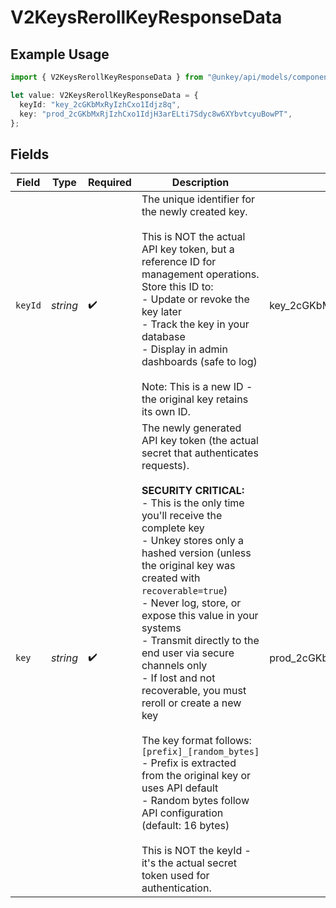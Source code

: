 # V2KeysRerollKeyResponseData

## Example Usage

```typescript
import { V2KeysRerollKeyResponseData } from "@unkey/api/models/components";

let value: V2KeysRerollKeyResponseData = {
  keyId: "key_2cGKbMxRyIzhCxo1Idjz8q",
  key: "prod_2cGKbMxRjIzhCxo1IdjH3arELti7Sdyc8w6XYbvtcyuBowPT",
};
```

## Fields

| Field                                                                                                                                                                                                                                                                                                                                                                                                                                                                                                                                                                                                                                                                                                                         | Type                                                                                                                                                                                                                                                                                                                                                                                                                                                                                                                                                                                                                                                                                                                          | Required                                                                                                                                                                                                                                                                                                                                                                                                                                                                                                                                                                                                                                                                                                                      | Description                                                                                                                                                                                                                                                                                                                                                                                                                                                                                                                                                                                                                                                                                                                   | Example                                                                                                                                                                                                                                                                                                                                                                                                                                                                                                                                                                                                                                                                                                                       |
| ----------------------------------------------------------------------------------------------------------------------------------------------------------------------------------------------------------------------------------------------------------------------------------------------------------------------------------------------------------------------------------------------------------------------------------------------------------------------------------------------------------------------------------------------------------------------------------------------------------------------------------------------------------------------------------------------------------------------------- | ----------------------------------------------------------------------------------------------------------------------------------------------------------------------------------------------------------------------------------------------------------------------------------------------------------------------------------------------------------------------------------------------------------------------------------------------------------------------------------------------------------------------------------------------------------------------------------------------------------------------------------------------------------------------------------------------------------------------------- | ----------------------------------------------------------------------------------------------------------------------------------------------------------------------------------------------------------------------------------------------------------------------------------------------------------------------------------------------------------------------------------------------------------------------------------------------------------------------------------------------------------------------------------------------------------------------------------------------------------------------------------------------------------------------------------------------------------------------------- | ----------------------------------------------------------------------------------------------------------------------------------------------------------------------------------------------------------------------------------------------------------------------------------------------------------------------------------------------------------------------------------------------------------------------------------------------------------------------------------------------------------------------------------------------------------------------------------------------------------------------------------------------------------------------------------------------------------------------------- | ----------------------------------------------------------------------------------------------------------------------------------------------------------------------------------------------------------------------------------------------------------------------------------------------------------------------------------------------------------------------------------------------------------------------------------------------------------------------------------------------------------------------------------------------------------------------------------------------------------------------------------------------------------------------------------------------------------------------------- |
| `keyId`                                                                                                                                                                                                                                                                                                                                                                                                                                                                                                                                                                                                                                                                                                                       | *string*                                                                                                                                                                                                                                                                                                                                                                                                                                                                                                                                                                                                                                                                                                                      | :heavy_check_mark:                                                                                                                                                                                                                                                                                                                                                                                                                                                                                                                                                                                                                                                                                                            | The unique identifier for the newly created key.<br/><br/>This is NOT the actual API key token, but a reference ID for management operations.<br/>Store this ID to:<br/>- Update or revoke the key later<br/>- Track the key in your database<br/>- Display in admin dashboards (safe to log)<br/><br/>Note: This is a new ID - the original key retains its own ID.<br/>                                                                                                                                                                                                                                                                                                                                                     | key_2cGKbMxRyIzhCxo1Idjz8q                                                                                                                                                                                                                                                                                                                                                                                                                                                                                                                                                                                                                                                                                                    |
| `key`                                                                                                                                                                                                                                                                                                                                                                                                                                                                                                                                                                                                                                                                                                                         | *string*                                                                                                                                                                                                                                                                                                                                                                                                                                                                                                                                                                                                                                                                                                                      | :heavy_check_mark:                                                                                                                                                                                                                                                                                                                                                                                                                                                                                                                                                                                                                                                                                                            | The newly generated API key token (the actual secret that authenticates requests).<br/><br/>**SECURITY CRITICAL:**<br/>- This is the only time you'll receive the complete key<br/>- Unkey stores only a hashed version (unless the original key was created with `recoverable=true`)<br/>- Never log, store, or expose this value in your systems<br/>- Transmit directly to the end user via secure channels only<br/>- If lost and not recoverable, you must reroll or create a new key<br/><br/>The key format follows: `[prefix]_[random_bytes]`<br/>- Prefix is extracted from the original key or uses API default<br/>- Random bytes follow API configuration (default: 16 bytes)<br/><br/>This is NOT the keyId - it's the actual secret token used for authentication.<br/> | prod_2cGKbMxRjIzhCxo1IdjH3arELti7Sdyc8w6XYbvtcyuBowPT                                                                                                                                                                                                                                                                                                                                                                                                                                                                                                                                                                                                                                                                         |